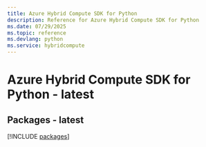 ```yaml
---
title: Azure Hybrid Compute SDK for Python
description: Reference for Azure Hybrid Compute SDK for Python
ms.date: 07/29/2025
ms.topic: reference
ms.devlang: python
ms.service: hybridcompute
---
```

# Azure Hybrid Compute SDK for Python - latest
## Packages - latest
[!INCLUDE [packages](hybrid-compute-index.md)]